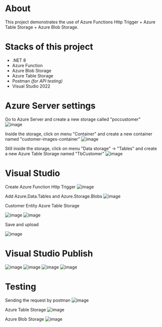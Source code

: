 # About
This project demonstrates the use of Azure Functions Http Trigger + Azure Table Storage + Azure Blob Storage.

# Stacks of this project
- .NET 8
- Azure Function
- Azure Blob Storage
- Azure Table Storage
- Postman _(for API testing)_
- Visual Studio 2022

# Azure Server settings
Go to Azure Server and create a new storage called "poccustomer"
![image](https://github.com/user-attachments/assets/52564063-64c7-4f3f-9c35-b2e64dd54e1c)

Inside the storage, click on menu "Container" and create  a new container named "customer-images-container"
![image](https://github.com/user-attachments/assets/01939cdb-e069-4726-acf2-d2c911fa9af8)

Still inside the storage, click on menu "Data storage" -> "Tables" and create a new Azure Table Storage named "TbCustomer"
![image](https://github.com/user-attachments/assets/08e2756d-3492-485a-97b9-a9babdf533a6)

# Visual Studio
Create Azure Function Http Trigger
![image](https://github.com/user-attachments/assets/f2157e1f-03cb-4ee1-b291-b277eea53dea)

Add Azure.Data.Tables and Azure.Storage.Blobs
![image](https://github.com/user-attachments/assets/1e8a5be9-a878-46ba-90bb-b86c95770b51)

Customer Entity Azure Table Storage

![image](https://github.com/user-attachments/assets/21ae91ce-20b6-4594-b875-f5b62ae328ed)
![image](https://github.com/user-attachments/assets/5c0c5e7b-fd18-484a-b1c2-fa87c4006330)


Save and upload

![image](https://github.com/user-attachments/assets/d3cce700-fd5c-48c4-a5b3-86aee3b524f1)

# Visual Studio Publish
![image](https://github.com/user-attachments/assets/1b0df9d2-dab2-49b8-9f07-70b7d9f79826)
![image](https://github.com/user-attachments/assets/145f118b-6d83-4da8-af30-0cac8e0de52b)
![image](https://github.com/user-attachments/assets/9c68abb2-00ab-4ba1-afab-1ea886084f97)
![image](https://github.com/user-attachments/assets/1b5fea2e-e30c-44d0-ae4f-48bdbe729128)

# Testing
Sending the request by postman
![image](https://github.com/user-attachments/assets/52073974-34ff-4250-90e0-2e40cdb23175)

Azure Table Storage 
![image](https://github.com/user-attachments/assets/04af9739-ec30-4e57-8825-465095350151)

Azure Blob Storage
![image](https://github.com/user-attachments/assets/bc6b3f59-ceae-4b12-bee3-f2cbedc97251)


